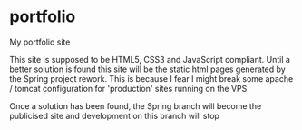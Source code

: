portfolio
=========

My portfolio site

This site is supposed to be HTML5, CSS3 and JavaScript compliant.
Until a better solution is found this site will be the static html pages generated by the Spring project rework.
This is because I fear I might break some apache / tomcat configuration for 'production' sites running on the VPS

Once a solution has been found, the Spring branch will become the publicised site and development on this branch will stop
